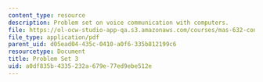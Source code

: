 ```yaml
---
content_type: resource
description: Problem set on voice communication with computers.
file: https://ol-ocw-studio-app-qa.s3.amazonaws.com/courses/mas-632-conversational-computer-systems-fall-2008/a0df835b4335232a679e77ed9ebe512e_ps3.pdf
file_type: application/pdf
parent_uid: d05ead04-435c-0410-a0f6-335b812199c6
resourcetype: Document
title: Problem Set 3
uid: a0df835b-4335-232a-679e-77ed9ebe512e
---
```

